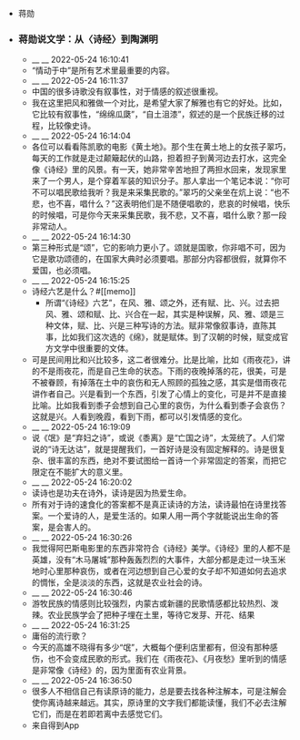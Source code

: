 - 蒋勋
- ### 蒋勋说文学：从〈诗经〉到陶渊明
    - __ __ 2022-05-24 16:10:41
    - “情动于中”是所有艺术里最重要的内容。
    - __ __ 2022-05-24 16:11:37
    - 中国的很多诗歌没有叙事性，对于情感的叙述很重视。
    - 我在这里把风和雅做一个对比，是希望大家了解雅也有它的好处。比如，它比较有叙事性，“绵绵瓜瓞”，“自土沮漆”，叙述的是一个民族迁移的过程，比较像史诗。
    - __ __ 2022-05-24 16:14:04
    - 各位可以看看陈凯歌的电影《黄土地》。那个生在黄土地上的女孩子翠巧，每天的工作就是走过颠簸起伏的山路，担着担子到黄河边去打水，这完全像《诗经》里的风景。有一天，她非常辛苦地担了两担水回来，发现家里来了一个男人，是个穿着军装的知识分子。那人拿出一个笔记本说：“你可不可以唱民歌给我听？我是来采集民歌的。”翠巧的父亲坐在炕上说：“也不悲，也不喜，唱什么？”这表明他们是不随便唱歌的，悲哀的时候唱，快乐的时候唱，可是你今天来采集民歌，我不悲，又不喜，唱什么歌？那一段非常动人。
    - __ __ 2022-05-24 16:14:30
    - 第三种形式是“颂”，它的影响力更小了。颂就是国歌，你非唱不可，因为它是歌功颂德的，在国家大典时必须要唱。那部分内容都很假，就算你不爱国，也必须唱。
    - __ __ 2022-05-24 16:15:25
    - 诗经六艺是什么？#[[memo]]
        - 所谓“《诗经》六艺”，在风、雅、颂之外，还有赋、比、兴。过去把风、雅、颂和赋、比、兴合在一起，其实是种误解，风、雅、颂是三种文体，赋、比、兴是三种写诗的方法。赋非常像叙事诗，直陈其事，比如我们这次选的《绵》，就是赋体。到了汉朝的时候，赋变成官方文学中很重要的文体。
    - 可是民间用比和兴比较多，这二者很难分。比是比喻，比如《雨夜花》，讲的不是雨夜花，而是自己生命的状态。下雨的夜晚掉落的花，很美，可是不被眷顾，有掉落在土中的哀伤和无人照顾的孤独之感，其实是借雨夜花讲作者自己。兴是看到一个东西，引发了心情上的变化，可是并不是直接比喻。比如我看到黍子会想到自己心里的哀伤，为什么看到黍子会哀伤？这就是兴。人看到晚霞，看到下雨，都可以引发情感的变化。
    - __ __ 2022-05-24 16:19:09
    - 说《氓》是“弃妇之诗”，或说《黍离》是“亡国之诗”，太笼统了。人们常说的“诗无达诂”，就是提醒我们，一首好诗是没有固定解释的。诗是很复杂、很丰富的东西，绝对不要试图给一首诗一个非常固定的答案，而把它限定在不能扩大的意义里。
    - __ __ 2022-05-24 16:20:02
    - 读诗也是功夫在诗外，读诗是因为热爱生命。
    - 所有对于诗的速食化的答案都不是真正读诗的方法，读诗最怕在诗里找答案。一个爱诗的人，是爱生活的。如果人用一两个字就能说出生命的答案，是会害人的。
    - __ __ 2022-05-24 16:30:26
    - 我觉得阿巴斯电影里的东西非常符合《诗经》美学。《诗经》里的人都不是英雄，没有“木马屠城”那种轰轰烈烈的大事件，大部分都是走过一块玉米地时心里那种哀伤，或者在河边想到自己心爱的女子却不知道如何去追求的惆怅，全是淡淡的东西，这就是农业社会的诗。
    - __ __ 2022-05-24 16:30:46
    - 游牧民族的情感则比较强烈，内蒙古或新疆的民歌情感都比较热烈、泼辣。农业民族学会了把种子埋在土里，等待它发芽、开花、结果
    - __ __ 2022-05-24 16:31:25
    - 庸俗的流行歌？
    - 今天的高雄不晓得有多少“氓”，大概每个便利店里都有，但没有那种感伤，也不会变成民歌的形式。我们在《雨夜花》、《月夜愁》里听到的情感是非常像《诗经》的，因为里面有农业背景。
    - __ __ 2022-05-24 16:36:50
    - 很多人不相信自己有读原诗的能力，总是要去找各种注解本，可是注解会使你离诗越来越远。其实，原诗里的文字我们都能读懂，我们不必去注解它们，而是在若即若离中去感觉它们。
    - 来自得到App
